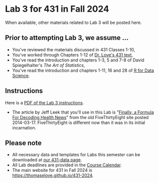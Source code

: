 # Lab 3 for 431 in Fall 2024

When available, other materials related to Lab 3 will be posted here.

## Prior to attempting Lab 3, we assume ...

- You've reviewed the materials discussed in 431 Classes 1-10, 
- You've worked through Chapters 1-12 of [Dr. Love's 431 text](https://thomaselove.github.io/431-book/),
- You've read the introduction and chapters 1-3, 5 and 7-8 of David Spiegelhalter's *The Art of Statistics*,
- You've read the introduction and chapters 1-11, 16 and 28 of [R for Data Science](https://r4ds.hadley.nz/).

## Instructions

Here is a [PDF of the Lab 3 instructions](431-lab3.pdf).

- The article by Jeff Leek that you'll use in this Lab is "[Finally, a Formula For Decoding Health News](https://fivethirtyeight.com/features/a-formula-for-decoding-health-news/)" from the old FiveThirtyEight site posted 2014-03-17. FiveThirtyEight is different now than it was in its initial incarnation.

## Please note

- All necessary data and templates for Labs this semester can be downloaded at [our 431-data page](https://github.com/THOMASELOVE/431-data).
- All Lab deadlines are provided in the [Course Calendar](https://thomaselove.github.io/431-2025/calendar.html).
- The main website for 431 in Fall 2024 is <https://thomaselove.github.io/431-2024>.

